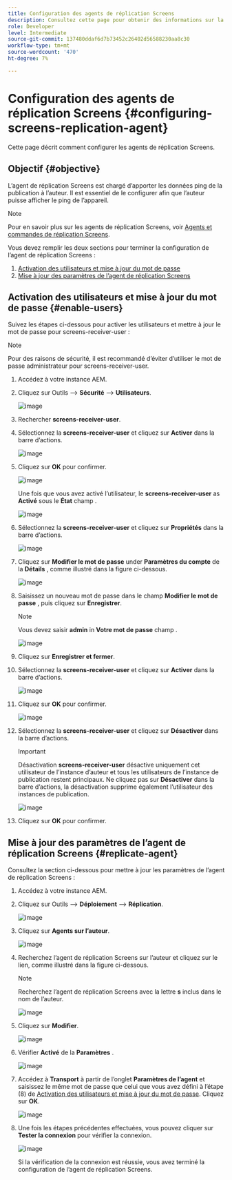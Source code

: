 ```yaml
---
title: Configuration des agents de réplication Screens
description: Consultez cette page pour obtenir des informations sur la configuration des agents de réplication Screens.
role: Developer
level: Intermediate
source-git-commit: 137480ddaf6d7b73452c26402d56588230aa8c30
workflow-type: tm+mt
source-wordcount: '470'
ht-degree: 7%

---
```



# Configuration des agents de réplication Screens {#configuring-screens-replication-agent}

Cette page décrit comment configurer les agents de réplication Screens.

## Objectif {#objective}

L’agent de réplication Screens est chargé d’apporter les données ping de la publication à l’auteur. Il est essentiel de le configurer afin que l’auteur puisse afficher le ping de l’appareil.

>[!NOTE]
>Pour en savoir plus sur les agents de réplication Screens, voir [Agents et commandes de réplication Screens](https://experienceleague.adobe.com/docs/experience-manager-screens/user-guide/administering/author-publish/author-publish-architecture-overview.html?lang=en#screens-replication-agents-and-commands).

Vous devez remplir les deux sections pour terminer la configuration de l’agent de réplication Screens :

1. [Activation des utilisateurs et mise à jour du mot de passe](#enable-users)
1. [Mise à jour des paramètres de l’agent de réplication Screens](#replicate-agent)

## Activation des utilisateurs et mise à jour du mot de passe {#enable-users}

Suivez les étapes ci-dessous pour activer les utilisateurs et mettre à jour le mot de passe pour screens-receiver-user :

>[!NOTE]
>Pour des raisons de sécurité, il est recommandé d’éviter d’utiliser le mot de passe administrateur pour screens-receiver-user.

1. Accédez à votre instance AEM.

1. Cliquez sur Outils —> **Sécurité** —> **Utilisateurs**.

   ![image](/help/user-guide/assets/screens-replication/screens-replication1.png)

1. Rechercher **screens-receiver-user**.

1. Sélectionnez la **screens-receiver-user** et cliquez sur **Activer** dans la barre d’actions.

   ![image](/help/user-guide/assets/screens-replication/screens-replication2.png)

1. Cliquez sur **OK** pour confirmer.

   ![image](/help/user-guide/assets/screens-replication/screens-replication3.png)

   Une fois que vous avez activé l’utilisateur, le **screens-receiver-user** as **Activé** sous le **État** champ .

   ![image](/help/user-guide/assets/screens-replication/screens-replication4.png)

1. Sélectionnez la **screens-receiver-user** et cliquez sur **Propriétés** dans la barre d’actions.

   ![image](/help/user-guide/assets/screens-replication/screens-replication5.png)

1. Cliquez sur **Modifier le mot de passe** under **Paramètres du compte** de la **Détails** , comme illustré dans la figure ci-dessous.

   ![image](/help/user-guide/assets/screens-replication/screens-replication6.png)

1. Saisissez un nouveau mot de passe dans le champ **Modifier le mot de passe** , puis cliquez sur **Enregistrer**.

   >[!NOTE]
   >Vous devez saisir **admin** in **Votre mot de passe** champ .

   ![image](/help/user-guide/assets/screens-replication/screens-replication7.png)

1. Cliquez sur **Enregistrer et fermer**.

1. Sélectionnez la **screens-receiver-user** et cliquez sur **Activer** dans la barre d’actions.

   ![image](/help/user-guide/assets/screens-replication/screens-replication8.png)

1. Cliquez sur **OK** pour confirmer.

   ![image](/help/user-guide/assets/screens-replication/screens-replication9.png)

1. Sélectionnez la **screens-receiver-user** et cliquez sur **Désactiver** dans la barre d’actions.

   >[!IMPORTANT]
   > Désactivation **screens-receiver-user** désactive uniquement cet utilisateur de l’instance d’auteur et tous les utilisateurs de l’instance de publication restent principaux. Ne cliquez pas sur **Désactiver** dans la barre d’actions, la désactivation supprime également l’utilisateur des instances de publication.

   ![image](/help/user-guide/assets/screens-replication/screens-replication10.png)

1. Cliquez sur **OK** pour confirmer.

## Mise à jour des paramètres de l’agent de réplication Screens {#replicate-agent}

Consultez la section ci-dessous pour mettre à jour les paramètres de l’agent de réplication Screens :

1. Accédez à votre instance AEM.

1. Cliquez sur Outils —> **Déploiement** —> **Réplication**.

   ![image](/help/user-guide/assets/screens-replication/screens-replication1a.png)

1. Cliquez sur **Agents sur l’auteur**.

   ![image](/help/user-guide/assets/screens-replication/screens-replication1b.png)

1. Recherchez l’agent de réplication Screens sur l’auteur et cliquez sur le lien, comme illustré dans la figure ci-dessous.

   >[!NOTE]
   >Recherchez l’agent de réplication Screens avec la lettre **s** inclus dans le nom de l’auteur.

   ![image](/help/user-guide/assets/screens-replication/screens-replication1c.png)

1. Cliquez sur **Modifier**.

   ![image](/help/user-guide/assets/screens-replication/screens-replication1d.png)

1. Vérifier **Activé** de la **Paramètres** .

   ![image](/help/user-guide/assets/screens-replication/screens-replication1e.png)

1. Accédez à **Transport** à partir de l’onglet **Paramètres de l’agent** et saisissez le même mot de passe que celui que vous avez défini à l’étape (8) de [Activation des utilisateurs et mise à jour du mot de passe](#enable-users). Cliquez sur **OK**.

   ![image](/help/user-guide/assets/screens-replication/screens-replication1f.png)

1. Une fois les étapes précédentes effectuées, vous pouvez cliquer sur **Tester la connexion** pour vérifier la connexion.

   ![image](/help/user-guide/assets/screens-replication/screens-replication1g.png)

   Si la vérification de la connexion est réussie, vous avez terminé la configuration de l’agent de réplication Screens.